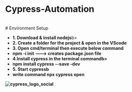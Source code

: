 # Cypress-Automation
</br>
# Environment Setup
<ul>
<li><b>1. Download & install nodejs</b>b></li>
<li><b>2. Create a folder for the project & open in the VScode<b></li>
<li><b>3. Open cmd/terminal then execute below command</b></li>
<li>npm -i init ---> creates package.json file</li>
<li><b>4.Install cypress in the terminal command</b>b></li>
<li>npm install cypress --save -dev</li>
<li><b>5. Start cypress</b>b</li>
<li>write command npx cypress open</li>
</ul>

![cypress_logo_social](https://github.com/Zahid-H/Cypress-Automation/assets/83463788/8f20a399-5376-41e4-9e58-7627f2c26fcc)

